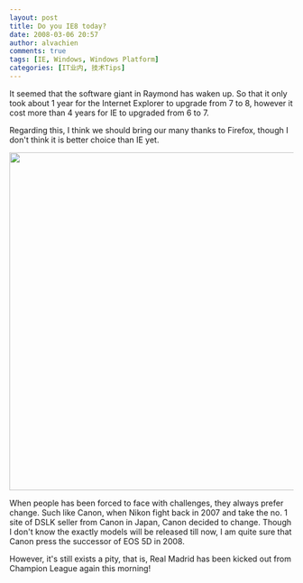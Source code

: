 ```yaml
---
layout: post
title: Do you IE8 today?
date: 2008-03-06 20:57
author: alvachien
comments: true
tags: [IE, Windows, Windows Platform]
categories: [IT业内, 技术Tips]
---
```

It seemed that the software giant in Raymond has waken up. So that it only took about 1 year for the Internet Explorer to upgrade from 7 to 8, however it cost more than 4 years for IE to upgraded from 6 to 7.

Regarding this, I think we should bring our many thanks to Firefox, though I don't think it is better choice than IE yet.

 <img src="http://farm3.static.flickr.com/2006/2313601813_774235f48b_o.gif" alt="" width="600" />

 When people has been forced to face with challenges, they always prefer change. Such like Canon, when Nikon fight back in 2007 and take the no. 1 site of DSLK seller from Canon in Japan, Canon decided to change. Though I don't know the exactly models will be released till now, I am quite sure that Canon press the successor of EOS 5D in 2008.
<div>

However, it's still exists a pity, that is, Real Madrid has been kicked out from Champion League again this morning!

</div>
